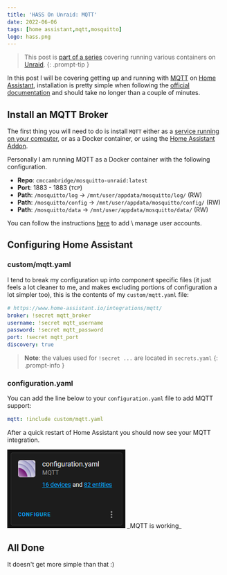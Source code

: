 ```yaml
---
title: 'HASS On Unraid: MQTT'
date: 2022-06-06
tags: [home assistant,mqtt,mosquitto]
logo: hass.png
---
```


> This post is [part of a series](https://www.richardn.ca/series/#unraid-containers-2022) covering running various containers on [Unraid](https://unraid.net/).
{: .prompt-tip }

In this post I will be covering getting up and running with [MQTT](https://mqtt.org/) on [Home Assistant](https://www.home-assistant.io/), installation is pretty simple when following the [official documentation](https://www.home-assistant.io/integrations/mqtt/) and should take no longer than a couple of minutes.

## Install an MQTT Broker
The first thing you will need to do is install `MQTT` either as a [service running on your computer](https://www.richardn.ca/posts/InstallingMqttOnUbuntu/), or as a Docker container, or using the [Home Assistant Addon](https://www.home-assistant.io/docs/mqtt/broker/).

Personally I am running MQTT as a Docker container with the following configuration.

- **Repo**: `cmccambridge/mosquitto-unraid:latest`
- **Port**: 1883 - 1883 (`TCP`)
- **Path**: `/mosquitto/log` -> `/mnt/user/appdata/mosquitto/log/` (RW)
- **Path**: `/mosquitto/config` -> `/mnt/user/appdata/mosquitto/config/` (RW)
- **Path**: `/mosquitto/data` -> `/mnt/user/appdata/mosquitto/data/` (RW)

You can follow the instructions [here](https://www.richardn.ca/posts/InstallingMqttOnUbuntu/#adding-our-first-user) to add \ manage user accounts.

## Configuring Home Assistant
### custom/mqtt.yaml
I tend to break my configuration up into component specific files (it just feels a lot cleaner to me, and makes excluding portions of configuration a lot simpler too), this is the contents of my `custom/mqtt.yaml` file:

```yaml
# https://www.home-assistant.io/integrations/mqtt/
broker: !secret mqtt_broker
username: !secret mqtt_username
password: !secret mqtt_password
port: !secret mqtt_port
discovery: true
```

> **Note**: the values used for `!secret ...` are located in `secrets.yaml`
{: .prompt-info }

### configuration.yaml
You can add the line below to your `configuration.yaml` file to add MQTT support:

```yaml
mqtt: !include custom/mqtt.yaml
```

After a quick restart of Home Assistant you should now see your MQTT integration.

<img src="./001.png" alt="">
_MQTT is working_

## All Done
It doesn't get more simple than that :)
